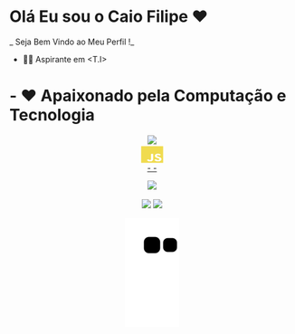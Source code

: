 # Olá Eu sou o Caio Filipe ❤️ 
_ Seja Bem Vindo ao Meu Perfil !_
- 👨‍🎓 Aspirante em <T.I>

# - ❤️ Apaixonado pela Computação e Tecnologia  

<div align="center">
  <a href="https://github.com/Caio-Filipe">
  <img height="180em" src="https://github-readme-stats.vercel.app/api?username=caio-filipe&show_icons=true&theme=dark&include_all_commits=true&count_private=true"/>
    <div>
     <img align="center" alt="Rafa-Js" height="30" width="40" src="https://raw.githubusercontent.com/devicons/devicon/master/icons/javascript/javascript-plain.svg">
    </div>
    -
    -
       
  <a href="https://instagram.com/caio.phillip/" target="_blank"><img src="https://img.shields.io/badge/-Instagram-%23E4405F?style=for-the-badge&logo=instagram&logoColor=black" target="_blank"></a>
 
 <a href="https://discord.gg/Caio Philip" target="_blank"><img src="https://img.shields.io/badge/Discord-7289DA?style=for-the-badge&logo=discord&logoColor=white" target="_blank"></a> 
  <a href = "mailto:caio.18felipeabreu@gmail.com"><img src="https://img.shields.io/badge/-Gmail-%23333?style=for-the-badge&logo=gmail&logoColor=white" target="_blank"></a>
  
 
  ![Snake animation](https://github.com/rafaballerini/rafaballerini/blob/output/github-contribution-grid-snake.svg)
 
</div>
